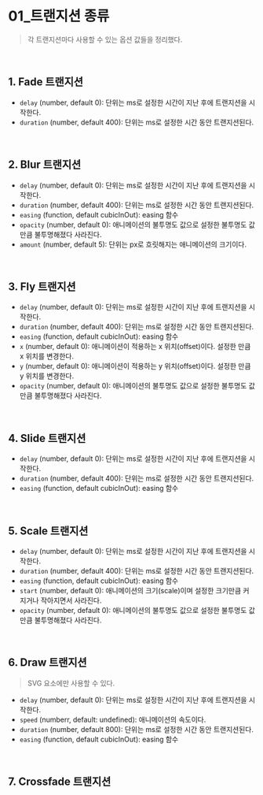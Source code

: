 # 01_트랜지션 종류

> 각 트랜지션마다 사용할 수 있는 옵션 값들을 정리했다.

<br>

## 1.  Fade 트랜지션

- `delay` (number, default 0): 단위는 ms로 설정한 시간이 지난 후에 트랜지션을 시작한다.
- `duration` (number, default 400): 단위는 ms로 설정한 시간 동안 트랜지션된다.

<br>

## 2. Blur 트랜지션

- `delay` (number, default 0): 단위는 ms로 설정한 시간이 지난 후에 트랜지션을 시작한다.
- `duration` (number, default 400): 단위는 ms로 설정한 시간 동안 트랜지션된다.
- `easing` (function, default cubicInOut): easing 함수
- `opacity` (number, default 0): 애니메이션의 불투명도 값으로 설정한 불투명도 값만큼 불투명해졌다 사라진다.
- `amount` (number, default 5): 단위는 px로 흐릿해지는 애니메이션의 크기이다.

<br>

## 3. Fly 트랜지션

- `delay` (number, default 0): 단위는 ms로 설정한 시간이 지난 후에 트랜지션을 시작한다.
- `duration` (number, default 400): 단위는 ms로 설정한 시간 동안 트랜지션된다.
- `easing` (function, default cubicInOut): easing 함수
- `x` (number, default 0): 애니메이션이 적용하는 x 위치(offset)이다. 설정한 만큼 x 위치를 변경한다.
- `y` (number, default 0): 애니메이션이 적용하는 y 위치(offset)이다. 설정한 만큼 y 위치를 변경한다.
- `opacity` (number, default 0): 애니메이션의 불투명도 값으로 설정한 불투명도 값만큼 불투명해졌다 사라진다.

<br>

## 4. Slide 트랜지션

- `delay` (number, default 0): 단위는 ms로 설정한 시간이 지난 후에 트랜지션을 시작한다.
- `duration` (number, default 400): 단위는 ms로 설정한 시간 동안 트랜지션된다.
- `easing` (function, default cubicInOut): easing 함수

<br>

## 5. Scale 트랜지션

- `delay` (number, default 0): 단위는 ms로 설정한 시간이 지난 후에 트랜지션을 시작한다.
- `duration` (number, default 400): 단위는 ms로 설정한 시간 동안 트랜지션된다.
- `easing` (function, default cubicInOut): easing 함수
- `start` (number, default 0): 애니메이션의 크기(scale)이며 설정한 크기만큼 커지거나 작아지면서 사라진다.
- `opacity` (number, default 0): 애니메이션의 불투명도 값으로 설정한 불투명도 값만큼 불투명해졌다 사라진다.

<br>

## 6. Draw 트랜지션

> SVG 요소에만 사용할 수 있다.

- `delay` (number, default 0): 단위는 ms로 설정한 시간이 지난 후에 트랜지션을 시작한다.
- `speed` (numberr, default: undefined): 애니메이션의 속도이다.
- `duration` (number, default 800): 단위는 ms로 설정한 시간 동안 트랜지션된다.
- `easing` (function, default cubicInOut): easing 함수

<br>

## 7. Crossfade 트랜지션